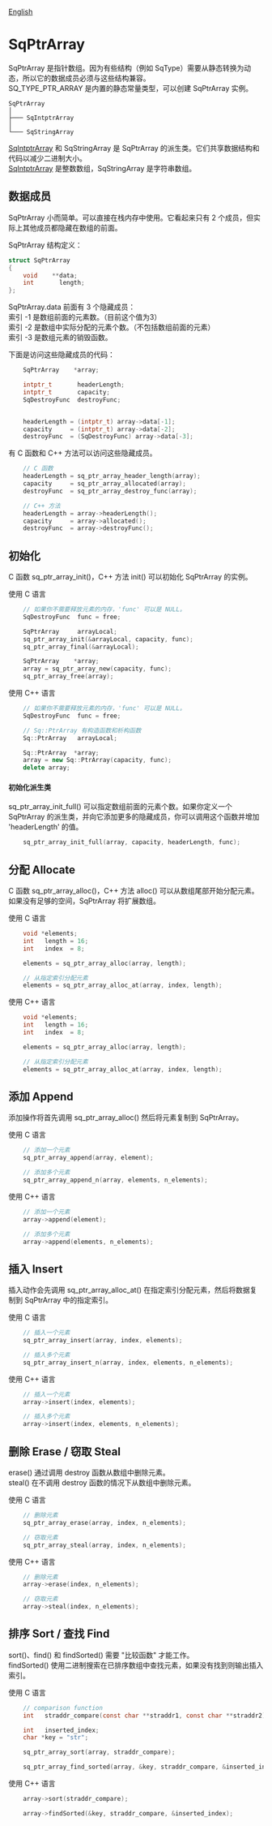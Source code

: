 [English](SqPtrArray.md)

# SqPtrArray

SqPtrArray 是指针数组。因为有些结构（例如 SqType）需要从静态转换为动态，所以它的数据成员必须与这些结构兼容。  
SQ_TYPE_PTR_ARRAY 是内置的静态常量类型，可以创建 SqPtrArray 实例。

	SqPtrArray
	│
	├─── SqIntptrArray
	│
	└─── SqStringArray

[SqIntptrArray](SqIntptrArray.cn.md) 和 SqStringArray 是 SqPtrArray 的派生类。它们共享数据结构和代码以减少二进制大小。  
[SqIntptrArray](SqIntptrArray.cn.md) 是整数数组，SqStringArray 是字符串数组。

## 数据成员

SqPtrArray 小而简单。可以直接在栈内存中使用。它看起来只有 2 个成员，但实际上其他成员都隐藏在数组的前面。
  
SqPtrArray 结构定义：

```c
struct SqPtrArray
{
	void    **data;
	int       length;
};
```

SqPtrArray.data 前面有 3 个隐藏成员：  
索引 -1 是数组前面的元素数。（目前这个值为3）  
索引 -2 是数组中实际分配的元素个数。（不包括数组前面的元素）  
索引 -3 是数组元素的销毁函数。  
  
下面是访问这些隐藏成员的代码：

```c++
	SqPtrArray    *array;

	intptr_t       headerLength;
	intptr_t       capacity;
	SqDestroyFunc  destroyFunc;


	headerLength = (intptr_t) array->data[-1];
	capacity     = (intptr_t) array->data[-2];
	destroyFunc  = (SqDestroyFunc) array->data[-3];
```

有 C 函数和 C++ 方法可以访问这些隐藏成员。

```c++
	// C 函数
	headerLength = sq_ptr_array_header_length(array);
	capacity     = sq_ptr_array_allocated(array);
	destroyFunc  = sq_ptr_array_destroy_func(array);

	// C++ 方法
	headerLength = array->headerLength();
	capacity     = array->allocated();
	destroyFunc  = array->destroyFunc();
```

## 初始化

C 函数 sq_ptr_array_init()，C++ 方法 init() 可以初始化 SqPtrArray 的实例。  
  
使用 C 语言

```c
	// 如果你不需要释放元素的内存，'func' 可以是 NULL。
	SqDestroyFunc  func = free;

	SqPtrArray     arrayLocal;
	sq_ptr_array_init(&arrayLocal, capacity, func);
	sq_ptr_array_final(&arrayLocal);

	SqPtrArray    *array;
	array = sq_ptr_array_new(capacity, func);
	sq_ptr_array_free(array);
```

使用 C++ 语言

```c++
	// 如果你不需要释放元素的内存，'func' 可以是 NULL。
	SqDestroyFunc  func = free;

	// Sq::PtrArray 有构造函数和析构函数
	Sq::PtrArray   arrayLocal;

	Sq::PtrArray  *array;
	array = new Sq::PtrArray(capacity, func);
	delete array;
```

#### 初始化派生类

sq_ptr_array_init_full() 可以指定数组前面的元素个数。如果你定义一个 SqPtrArray 的派生类，并向它添加更多的隐藏成员，你可以调用这个函数并增加 'headerLength' 的值。

```c
	sq_ptr_array_init_full(array, capacity, headerLength, func);
```

## 分配 Allocate

C 函数 sq_ptr_array_alloc()，C++ 方法 alloc() 可以从数组尾部开始分配元素。 如果没有足够的空间，SqPtrArray 将扩展数组。  
  
使用 C 语言

```c
	void *elements;
	int   length = 16;
	int   index  = 8;

	elements = sq_ptr_array_alloc(array, length);

	// 从指定索引分配元素
	elements = sq_ptr_array_alloc_at(array, index, length);
```

使用 C++ 语言

```c++
	void *elements;
	int   length = 16;
	int   index  = 8;

	elements = sq_ptr_array_alloc(array, length);

	// 从指定索引分配元素
	elements = sq_ptr_array_alloc_at(array, index, length);
```

## 添加 Append

添加操作将首先调用 sq_ptr_array_alloc() 然后将元素复制到 SqPtrArray。  
  
使用 C 语言

```c
	// 添加一个元素
	sq_ptr_array_append(array, element);

	// 添加多个元素
	sq_ptr_array_append_n(array, elements, n_elements);
```

使用 C++ 语言

```c++
	// 添加一个元素
	array->append(element);

	// 添加多个元素
	array->append(elements, n_elements);
```

## 插入 Insert

插入动作会先调用 sq_ptr_array_alloc_at() 在指定索引分配元素，然后将数据复制到 SqPtrArray 中的指定索引。  
  
使用 C 语言

```c
	// 插入一个元素
	sq_ptr_array_insert(array, index, elements);

	// 插入多个元素
	sq_ptr_array_insert_n(array, index, elements, n_elements);
```

使用 C++ 语言

```c++
	// 插入一个元素
	array->insert(index, elements);

	// 插入多个元素
	array->insert(index, elements, n_elements);
```

## 删除 Erase / 窃取 Steal

erase() 通过调用 destroy 函数从数组中删除元素。  
steal() 在不调用 destroy 函数的情况下从数组中删除元素。  
  
使用 C 语言

```c
	// 删除元素
	sq_ptr_array_erase(array, index, n_elements);

	// 窃取元素
	sq_ptr_array_steal(array, index, n_elements);
```

使用 C++ 语言

```c++
	// 删除元素
	array->erase(index, n_elements);

	// 窃取元素
	array->steal(index, n_elements);
```

## 排序 Sort / 查找 Find

sort()、find() 和 findSorted() 需要 "比较函数" 才能工作。  
findSorted() 使用二进制搜索在已排序数组中查找元素，如果没有找到则输出插入索引。  
  
使用 C 语言

```c
	// comparison function 
	int   straddr_compare(const char **straddr1, const char **straddr2);

	int   inserted_index;
	char *key = "str";

	sq_ptr_array_sort(array, straddr_compare);

	sq_ptr_array_find_sorted(array, &key, straddr_compare, &inserted_index);
```

使用 C++ 语言

```c++
	array->sort(straddr_compare);

	array->findSorted(&key, straddr_compare, &inserted_index);
```
